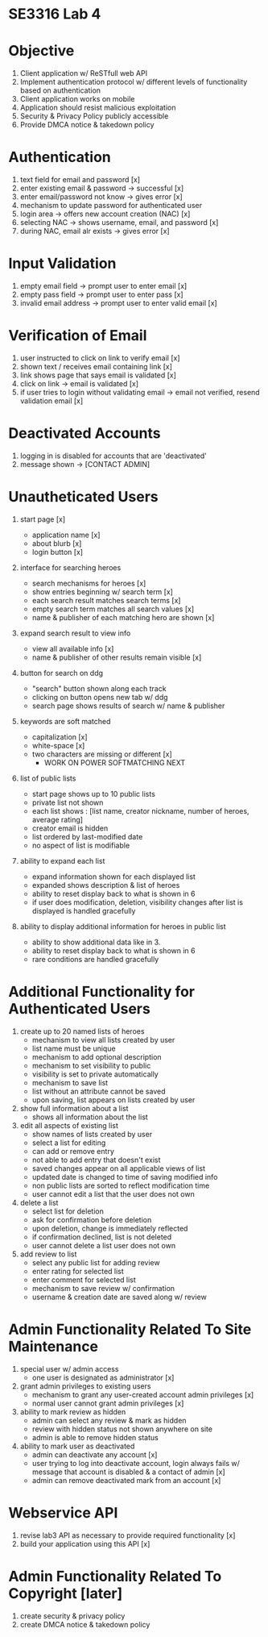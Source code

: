 # SE3316 Lab 4

# Objective
1. Client application w/ ReSTfull web API
2. Implement authentication protocol w/ different levels of functionality based on authentication
3. Client application works on mobile
4. Application should resist malicious exploitation
5. Security & Privacy Policy publicly accessible
6. Provide DMCA notice & takedown policy

# Authentication
1. text field for email and password [x]
2. enter existing email & password -> successful [x]
3. enter email/password not know -> gives error [x]
4. mechanism to update password for authenticated user
5. login area -> offers new account creation (NAC) [x]
6. selecting NAC -> shows username, email, and password [x]
7. during NAC, email alr exists -> gives error [x]

# Input Validation
1. empty email field -> prompt user to enter email [x]
2. empty pass field -> prompt user to enter pass [x]
3. invalid email address -> prompt user to enter valid email [x]

# Verification of Email
1. user instructed to click on link to verify email [x]
2. shown text / receives email containing link [x]
3. link shows page that says email is validated [x]
4. click on link -> email is validated [x]
5. if user tries to login without validating email -> email not verified, resend validation email [x]

# Deactivated Accounts
1. logging in is disabled for accounts that are 'deactivated'
2. message shown -> [CONTACT ADMIN]

# Unautheticated Users
1. start page [x]
    - application name [x]
    - about blurb [x]
    - login button [x]

2. interface for searching heroes
    - search mechanisms for heroes [x]
    - show entries beginning w/ search term [x]
    - each search result matches search terms [x]
    - empty search term matches all search values [x]
    - name & publisher of each matching hero are shown [x]

3. expand search result to view info
    - view all available info [x]
    - name & publisher of other results remain visible [x]

4. button for search on ddg
    - "search" button shown along each track
    - clicking on button opens new tab w/ ddg
    - search page shows results of search w/ name & publisher

5. keywords are soft matched
    - capitalization [x]
    - white-space [x]
    - two characters are missing or different [x]
        - WORK ON POWER SOFTMATCHING NEXT

6. list of public lists
    - start page shows up to 10 public lists
    - private list not shown
    - each list shows : [list name, creator nickname, number of heroes, average rating]
    - creator email is hidden
    - list ordered by last-modified date
    - no aspect of list is modifiable

7. ability to expand each list
    - expand information shown for each displayed list
    - expanded shows description & list of heroes
    - ability to reset display back to what is shown in 6
    - if user does modification, deletion, visibility changes after list is displayed is handled gracefully

8. ability to display additional information for heroes in public list
    - ability to show additional data like in 3.
    - ability to reset display back to what is shown in 6
    - rare conditions are handled gracefully    

# Additional Functionality for Authenticated Users
1. create up to 20 named lists of heroes
    - mechanism to view all lists created by user
    - list name must be unique
    - mechanism to add optional description
    - mechanism to set visibility to public
    - visibility is set to private automatically
    - mechanism to save list
    - list without an attribute cannot be saved
    - upon saving, list appears on lists created by user
2. show full information about a list
    - shows all information about the list
3. edit all aspects of existing list
    - show names of lists created by user
    - select a list for editing
    - can add or remove entry
    - not able to add entry that doesn't exist
    - saved changes appear on all applicable views of list
    - updated date is changed to time of saving modified info
    - non public lists are sorted to reflect modification time
    - user cannot edit a list that the user does not own
4. delete a list
    - select list for deletion
    - ask for confirmation before deletion
    - upon deletion, change is immediately reflected
    - if confirmation declined, list is not deleted
    - user cannot delete a list user does not own
5. add review to list
    - select any public list for adding review
    - enter rating for selected list
    - enter comment for selected list
    - mechanism to save review w/ confirmation
    - username & creation date are saved along w/ review

# Admin Functionality Related To Site Maintenance
1. special user w/ admin access
    - one user is designated as administrator [x]
2. grant admin privileges to existing users
    - mechanism to grant any user-created account admin privileges [x]
    - normal user cannot grant admin privileges [x]
3. ability to mark review as hidden
    - admin can select any review & mark as hidden
    - review with hidden status not shown anywhere on site
    - admin is able to remove hidden status
4. ability to mark user as deactivated
    - admin can deactivate any account [x]
    - user trying to log into deactivate account, login always fails w/ message that account is disabled & a contact of admin [x]
    - admin can remove deactivated mark from an account  [x]

# Webservice API
1. revise lab3 API as necessary to provide required functionality [x]
2. build your application using this API [x]

# Admin Functionality Related To Copyright [later]
1. create security & privacy policy
2. create DMCA notice & takedown policy